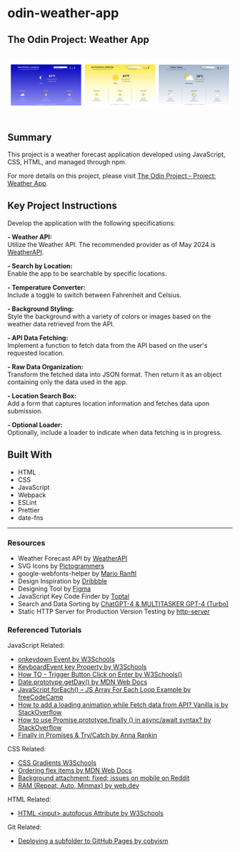# odin-weather-app

## The Odin Project: Weather App

<br>
  <div align="center">
    <a href="https://kbelltree.github.io/odin-weather-app/">
      <img src="the-odin-project-weather-app-by-kbelltree-2024.jpg" alt="Weather App Project of The Odin Project ScreenShot">
    </a>
  </div>
<br>

## Summary

This project is a weather forecast application developed using JavaScript, CSS, HTML, and managed through npm.

For more details on this project, please visit [The Odin Project - Project: Weather App](https://www.theodinproject.com/lessons/node-path-javascript-weather-app).

## Key Project Instructions

Develop the application with the following specifications:

**- Weather API:** <br>
Utilize the Weather API. The recommended provider as of May 2024 is [WeatherAPI](https://www.weatherapi.com/).

**- Search by Location:** <br>
Enable the app to be searchable by specific locations.

**- Temperature Converter:** <br>
Include a toggle to switch between Fahrenheit and Celsius.

**- Background Styling:** <br>
Style the background with a variety of colors or images based on the weather data retrieved from the API.

**- API Data Fetching:** <br>
Implement a function to fetch data from the API based on the user's requested location.

**- Raw Data Organization:** <br>
Transform the fetched data into JSON format. Then return it as an object containing only the data used in the app.

**- Location Search Box:** <br>
Add a form that captures location information and fetches data upon submission.

**- Optional Loader:** <br>
Optionally, include a loader to indicate when data fetching is in progress.

## Built With

- HTML
- CSS
- JavaScript
- Webpack
- ESLint
- Prettier
- date-fns

---

### Resources

- Weather Forecast API by [WeatherAPI](https://www.weatherapi.com)
- SVG Icons by [Pictogrammers](https://pictogrammers.com)
- google-webfonts-helper by [Mario Ranftl](https://gwfh.mranftl.com/fonts)
- Design Inspiration by [Dribbble](https://dribbble.com)
- Designing Tool by [Figma](https://www.figma.com)
- JavaScript Key Code Finder by [Toptal](https://www.toptal.com/developers/keycode)
- Search and Data Sorting by [ChatGPT-4 & MULTITASKER GPT-4 (Turbo)](https://chatgpt.com)
- Static HTTP Server for Production Version Testing by [http-server](https://github.com/http-party/http-server#readme)

### Referenced Tutorials

JavaScript Related:

- [onkeydown Event by W3Schools](https://www.w3schools.com/jsref/event_onkeydown.asp)
- [KeyboardEvent key Property by W3Schools]()
- [How TO - Trigger Button Click on Enter by W3Schools()](https://www.w3schools.com/howto/howto_js_trigger_button_enter.asp)
- [Date.prototype.getDay() by MDN Web Docs](https://developer.mozilla.org/en-US/docs/Web/JavaScript/Reference/Global_Objects/Date/getDay#description)
- [JavaScript forEach() – JS Array For Each Loop Example by freeCodeCamp](https://www.freecodecamp.org/news/javascript-foreach-js-array-for-each-example/)
- [How to add a loading animation while Fetch data from API? Vanilla js by StackOverflow](https://stackoverflow.com/questions/53799108/how-to-add-a-loading-animation-while-fetch-data-from-api-vanilla-js)
- [How to use Promise.prototype.finally \(\) in async/await syntax? by StackOverflow](https://stackoverflow.com/questions/50373337/how-to-use-promise-prototype-finally-in-async-await-syntax)
- [Finally in Promises & Try/Catch by Anna Rankin](https://dev.to/annarankin/finally-in-promises--trycatch-2c44)

CSS Related:

- [CSS Gradients W3Schools](https://www.w3schools.com/css/css3_gradients.asp)
- [Ordering flex items by MDN Web Docs](https://developer.mozilla.org/en-US/docs/Web/CSS/CSS_flexible_box_layout/Ordering_flex_items#the_order_property)
- [Background attachment: fixed; issues on mobile on Reddit](https://www.reddit.com/r/webdev/comments/119pabm/background_attachment_fixed_issues_on_mobile/)
- [RAM (Repeat, Auto, Minmax) by web.dev](https://web.dev/patterns/layout/repeat-auto-minmax)

HTML Related:

- [HTML \<input\> autofocus Attribute by W3Schools](https://www.w3schools.com/tags/att_input_autofocus.asp)

Git Related:
- [Deploying a subfolder to GitHub Pages by cobyism](https://gist.github.com/cobyism/4730490)